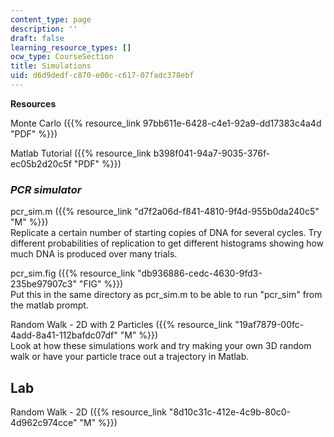 ```yaml
---
content_type: page
description: ''
draft: false
learning_resource_types: []
ocw_type: CourseSection
title: Simulations
uid: d6d9dedf-c870-e00c-c617-07fadc378ebf
---
```

**Resources**

Monte Carlo ({{% resource_link 97bb611e-6428-c4e1-92a9-dd17383c4a4d "PDF" %}})

Matlab Tutorial ({{% resource_link b398f041-94a7-9035-376f-ec05b2d20c5f "PDF" %}})

### *PCR simulator*

pcr\_sim.m ({{% resource_link "d7f2a06d-f841-4810-9f4d-955b0da240c5" "M" %}})  
Replicate a certain number of starting copies of DNA for several cycles. Try different probabilities of replication to get different histograms showing how much DNA is produced over many trials.

pcr\_sim.fig ({{% resource_link "db936886-cedc-4630-9fd3-235be97907c3" "FIG" %}})  
Put this in the same directory as pcr\_sim.m to be able to run "pcr\_sim" from the matlab prompt.

Random Walk - 2D with 2 Particles ({{% resource_link "19af7879-00fc-4add-8a41-112bafdc07df" "M" %}})  
Look at how these simulations work and try making your own 3D random walk or have your particle trace out a trajectory in Matlab.

## **Lab**

Random Walk - 2D ({{% resource_link "8d10c31c-412e-4c9b-80c0-4d962c974cce" "M" %}})